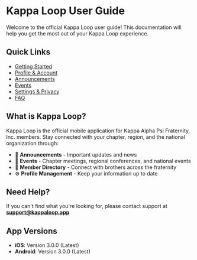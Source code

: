 # Kappa Loop User Guide

Welcome to the official Kappa Loop user guide! This documentation will help you get the most out of your Kappa Loop experience.

## Quick Links

* [Getting Started](getting-started/README.md)
* [Profile & Account](profile/README.md)
* [Announcements](announcements/README.md)
* [Events](events/README.md)
* [Settings & Privacy](settings/README.md)
* [FAQ](faq.md)

## What is Kappa Loop?

Kappa Loop is the official mobile application for Kappa Alpha Psi Fraternity, Inc. members. Stay connected with your chapter, region, and the national organization through:

* 📢 **Announcements** - Important updates and news
* 📅 **Events** - Chapter meetings, regional conferences, and national events
* 👥 **Member Directory** - Connect with brothers across the fraternity
* ⚙️ **Profile Management** - Keep your information up to date

## Need Help?

If you can't find what you're looking for, please contact support at **support@kappaloop.app**

## App Versions

* **iOS**: Version 3.0.0 (Latest)
* **Android**: Version 3.0.0 (Latest)
